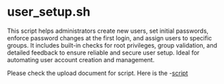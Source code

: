 # user_setup.sh
This script helps administrators create new users, set initial passwords, enforce password changes at the first login, and assign users to specific groups. It includes built-in checks for root privileges, group validation, and detailed feedback to ensure reliable and secure user setup. Ideal for automating user account creation and management.

Please check the upload document for script.
Here is the -[script](https://github.com/TayLuo/user_setup.sh/blob/main/user_setup.sh)
